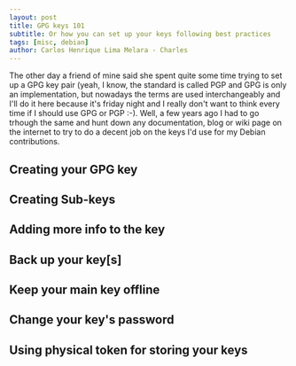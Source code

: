 ```yaml
---
layout: post
title: GPG keys 101
subtitle: Or how you can set up your keys following best practices
tags: [misc, debian]
author: Carlos Henrique Lima Melara - Charles
---
```


The other day a friend of mine said she spent quite some time trying to set up
a GPG key pair (yeah, I know, the standard is called PGP and GPG is only an
implementation, but nowadays the terms are used interchangeably and I'll do it
here because it's friday night and I really don't want to think every time if I
should use GPG or PGP :-). Well, a few years ago I had to go trhough the same
and hunt down any documentation, blog or wiki page on the internet to try to do
a decent job on the keys I'd use for my Debian contributions.

## Creating your GPG key

## Creating Sub-keys

## Adding more info to the key

## Back up your key[s]

## Keep your main key offline

## Change your key's password

## Using physical token for storing your keys
